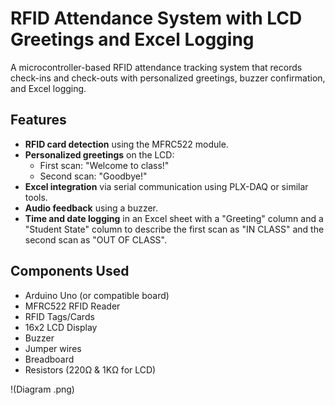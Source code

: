 # RFID Attendance System with LCD Greetings and Excel Logging

A microcontroller-based RFID attendance tracking system that records check-ins and check-outs with personalized greetings, buzzer confirmation, and Excel logging.

## Features
- **RFID card detection** using the MFRC522 module.
- **Personalized greetings** on the LCD:
  - First scan: "Welcome to class!"
  - Second scan: "Goodbye!"
- **Excel integration** via serial communication using PLX-DAQ or similar tools.
- **Audio feedback** using a buzzer.
- **Time and date logging** in an Excel sheet with a "Greeting" column and a "Student State" column to describe the first scan as "IN CLASS" and the second scan as "OUT OF CLASS".

## Components Used
- Arduino Uno (or compatible board)
- MFRC522 RFID Reader
- RFID Tags/Cards
- 16x2 LCD Display
- Buzzer
- Jumper wires
- Breadboard
- Resistors (220Ω & 1KΩ for LCD)


!(Diagram .png)
